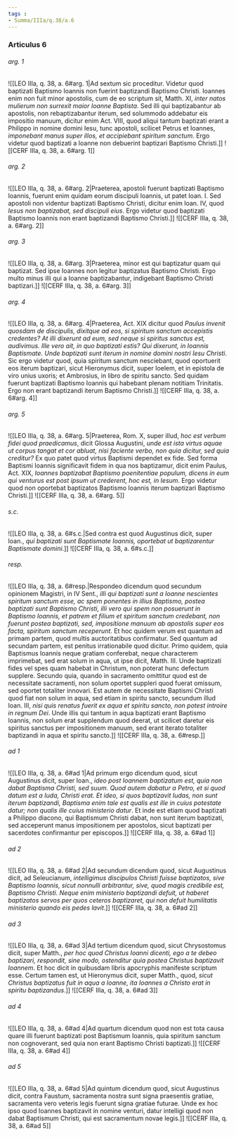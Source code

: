 ```yaml
---
tags : 
- Summa/IIIa/q.38/a.6
---
```


### Articulus 6

###### arg. 1
![[LEO IIIa, q. 38, a. 6#arg. 1|Ad sextum sic proceditur. Videtur quod baptizati Baptismo Ioannis non fuerint baptizandi Baptismo Christi. Ioannes enim non fuit minor apostolis, cum de eo scriptum sit, Matth. XI, *inter natos mulierum non surrexit maior Ioanne Baptista*. Sed illi qui baptizabantur ab apostolis, non rebaptizabantur iterum, sed solummodo addebatur eis impositio manuum, dicitur enim Act. VIII, quod aliqui tantum baptizati erant a Philippo in nomine domini Iesu, tunc apostoli, scilicet Petrus et Ioannes, *imponebant manus super illos, et accipiebant spiritum sanctum*. Ergo videtur quod baptizati a Ioanne non debuerint baptizari Baptismo Christi.]]
![[CERF IIIa, q. 38, a. 6#arg. 1]]

###### arg. 2
![[LEO IIIa, q. 38, a. 6#arg. 2|Praeterea, apostoli fuerunt baptizati Baptismo Ioannis, fuerunt enim quidam eorum discipuli Ioannis, ut patet Ioan. I. Sed apostoli non videntur baptizati Baptismo Christi, dicitur enim Ioan. IV, quod *Iesus non baptizabat, sed discipuli eius*. Ergo videtur quod baptizati Baptismo Ioannis non erant baptizandi Baptismo Christi.]]
![[CERF IIIa, q. 38, a. 6#arg. 2]]

###### arg. 3
![[LEO IIIa, q. 38, a. 6#arg. 3|Praeterea, minor est qui baptizatur quam qui baptizat. Sed ipse Ioannes non legitur baptizatus Baptismo Christi. Ergo multo minus illi qui a Ioanne baptizabantur, indigebant Baptismo Christi baptizari.]]
![[CERF IIIa, q. 38, a. 6#arg. 3]]

###### arg. 4
![[LEO IIIa, q. 38, a. 6#arg. 4|Praeterea, Act. XIX dicitur quod *Paulus invenit quosdam de discipulis, dixitque ad eos, si spiritum sanctum accepistis credentes? At illi dixerunt ad eum, sed neque si spiritus sanctus est, audivimus. Ille vero ait, in quo baptizati estis? Qui dixerunt, in Ioannis Baptismate. Unde baptizati sunt iterum in nomine domini nostri Iesu Christi*. Sic ergo videtur quod, quia spiritum sanctum nesciebant, quod oportuerit eos iterum baptizari, sicut Hieronymus dicit, super Ioelem, et in epistola de viro unius uxoris; et Ambrosius, in libro de spiritu sancto. Sed quidam fuerunt baptizati Baptismo Ioannis qui habebant plenam notitiam Trinitatis. Ergo non erant baptizandi iterum Baptismo Christi.]]
![[CERF IIIa, q. 38, a. 6#arg. 4]]

###### arg. 5
![[LEO IIIa, q. 38, a. 6#arg. 5|Praeterea, Rom. X, super illud, *hoc est verbum fidei quod praedicamus*, dicit Glossa Augustini, *unde est ista virtus aquae ut corpus tangat et cor abluat, nisi faciente verbo, non quia dicitur, sed quia creditur?* Ex quo patet quod virtus Baptismi dependet ex fide. Sed forma Baptismi Ioannis significavit fidem in qua nos baptizamur, dicit enim Paulus, Act. XIX, *Ioannes baptizabat Baptismo poenitentiae populum, dicens in eum qui venturus est post ipsum ut crederent, hoc est, in Iesum*. Ergo videtur quod non oportebat baptizatos Baptismo Ioannis iterum baptizari Baptismo Christi.]]
![[CERF IIIa, q. 38, a. 6#arg. 5]]

###### s.c.
![[LEO IIIa, q. 38, a. 6#s.c.|Sed contra est quod Augustinus dicit, super Ioan., *qui baptizati sunt Baptismate Ioannis, oportebat ut baptizarentur Baptismate domini*.]]
![[CERF IIIa, q. 38, a. 6#s.c.]]

###### resp.
![[LEO IIIa, q. 38, a. 6#resp.|Respondeo dicendum quod secundum opinionem Magistri, in IV Sent., *illi qui baptizati sunt a Ioanne nescientes spiritum sanctum esse, ac spem ponentes in illius Baptismo, postea baptizati sunt Baptismo Christi, illi vero qui spem non posuerunt in Baptismo Ioannis, et patrem et filium et spiritum sanctum credebant, non fuerunt postea baptizati, sed, impositione manuum ab apostolis super eos facta, spiritum sanctum receperunt*. Et hoc quidem verum est quantum ad primam partem, quod multis auctoritatibus confirmatur. Sed quantum ad secundam partem, est penitus irrationabile quod dicitur. Primo quidem, quia Baptismus Ioannis neque gratiam conferebat, neque characterem imprimebat, sed erat solum in aqua, ut ipse dicit, Matth. III. Unde baptizati fides vel spes quam habebat in Christum, non poterat hunc defectum supplere. Secundo quia, quando in sacramento omittitur quod est de necessitate sacramenti, non solum oportet suppleri quod fuerat omissum, sed oportet totaliter innovari. Est autem de necessitate Baptismi Christi quod fiat non solum in aqua, sed etiam in spiritu sancto, secundum illud Ioan. III, *nisi quis renatus fuerit ex aqua et spiritu sancto, non potest introire in regnum Dei*. Unde illis qui tantum in aqua baptizati erant Baptismo Ioannis, non solum erat supplendum quod deerat, ut scilicet daretur eis spiritus sanctus per impositionem manuum, sed erant iterato totaliter baptizandi in aqua et spiritu sancto.]]
![[CERF IIIa, q. 38, a. 6#resp.]]

###### ad 1
![[LEO IIIa, q. 38, a. 6#ad 1|Ad primum ergo dicendum quod, sicut Augustinus dicit, super Ioan., *ideo post Ioannem baptizatum est, quia non dabat Baptisma Christi, sed suum. Quod autem dabatur a Petro, et si quod datum est a Iuda, Christi erat. Et ideo, si quos baptizavit Iudas, non sunt iterum baptizandi, Baptisma enim tale est qualis est ille in cuius potestate datur; non qualis ille cuius ministerio datur*. Et inde est etiam quod baptizati a Philippo diacono, qui Baptismum Christi dabat, non sunt iterum baptizati, sed acceperunt manus impositionem per apostolos, sicut baptizati per sacerdotes confirmantur per episcopos.]]
![[CERF IIIa, q. 38, a. 6#ad 1]]

###### ad 2
![[LEO IIIa, q. 38, a. 6#ad 2|Ad secundum dicendum quod, sicut Augustinus dicit, ad Seleucianum, *intelligimus discipulos Christi fuisse baptizatos, sive Baptismo Ioannis, sicut nonnulli arbitrantur, sive, quod magis credibile est, Baptismo Christi. Neque enim ministerio baptizandi defuit, ut haberet baptizatos servos per quos ceteros baptizaret, qui non defuit humilitatis ministerio quando eis pedes lavit*.]]
![[CERF IIIa, q. 38, a. 6#ad 2]]

###### ad 3
![[LEO IIIa, q. 38, a. 6#ad 3|Ad tertium dicendum quod, sicut Chrysostomus dicit, super Matth., *per hoc quod Christus Ioanni dicenti, ego a te debeo baptizari, respondit, sine modo, ostenditur quia postea Christus baptizavit Ioannem*. Et hoc dicit in quibusdam libris apocryphis manifeste scriptum esse. Certum tamen est, ut Hieronymus dicit, super Matth., quod, *sicut Christus baptizatus fuit in aqua a Ioanne, ita Ioannes a Christo erat in spiritu baptizandus*.]]
![[CERF IIIa, q. 38, a. 6#ad 3]]

###### ad 4
![[LEO IIIa, q. 38, a. 6#ad 4|Ad quartum dicendum quod non est tota causa quare illi fuerunt baptizati post Baptismum Ioannis, quia spiritum sanctum non cognoverant, sed quia non erant Baptismo Christi baptizati.]]
![[CERF IIIa, q. 38, a. 6#ad 4]]

###### ad 5
![[LEO IIIa, q. 38, a. 6#ad 5|Ad quintum dicendum quod, sicut Augustinus dicit, contra Faustum, sacramenta nostra sunt signa praesentis gratiae, sacramenta vero veteris legis fuerunt signa gratiae futurae. Unde ex hoc ipso quod Ioannes baptizavit in nomine venturi, datur intelligi quod non dabat Baptismum Christi, qui est sacramentum novae legis.]]
![[CERF IIIa, q. 38, a. 6#ad 5]]

